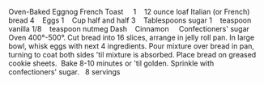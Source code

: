 Oven-Baked Eggnog French Toast
 
 
1    12 ounce loaf Italian (or French) bread
4    Eggs
1    Cup half and half
3    Tablespoons sugar
1    teaspoon vanilla
1/8    teaspoon nutmeg
Dash    Cinnamon
    Confectioners' sugar
 
 
Oven 400°-500°.
Cut bread into 16 slices, arrange in jelly roll pan.
In large bowl, whisk eggs with next 4 ingredients.
Pour mixture over bread in pan, turning to coat both sides 'til mixture is absorbed.
Place bread on greased cookie sheets.  Bake 8-10 minutes or 'til golden. 
Sprinkle with confectioners' sugar. 
 
8 servings
